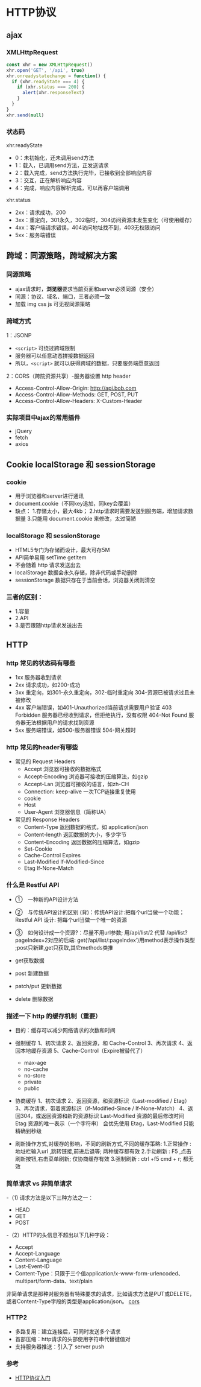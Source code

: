 # HTTP协议

## ajax
###  XMLHttpRequest
```js
const xhr = new XMLHttpRequest()
xhr.open('GET', '/api', true)
xhr.onreadystatechange = function() {
  if (xhr.readyState === 4) {
    if (xhr.status === 200) {
      alert(xhr.responseText)
    }
  }
}
xhr.send(null)
```
### 状态码
xhr.readyState
- 0：未初始化，还未调用send方法
- 1：载入，已调用send方法，正发送请求
- 2：载入完成，send方法执行完毕，已接收到全部响应内容
- 3：交互，正在解析响应内容
- 4：完成，响应内容解析完成，可以再客户端调用

xhr.status
- 2xx：请求成功，200
- 3xx：重定向，301永久，302临时，304访问资源未发生变化（可使用缓存）
- 4xx：客户端请求错误，404访问地址找不到，403无权限访问
- 5xx：服务端错误

## 跨域：同源策略，跨域解决方案

### 同源策略
- ajax请求时，**浏览器**要求当前页面和server必须同源（安全）
- 同源：协议、域名、端口，三者必须一致
- 加载 img css js 可无视同源策略

### 跨域方式
1：JSONP
- `<script>` 可绕过跨域限制
- 服务器可以任意动态拼接数据返回
- 所以，`<script>` 就可以获得跨域的数据，只要服务端愿意返回

2：CORS（跨院资源共享）-服务器设置 http header
- Access-Control-Allow-Origin: http://api.bob.com
- Access-Control-Allow-Methods: GET, POST, PUT
- Access-Control-Allow-Headers: X-Custom-Header

### 实际项目中ajax的常用插件
- jQuery 
- fetch
- axios

## Cookie localStorage 和 sessionStorage
### cookie
  - 用于浏览器和server进行通讯
  - document.cookie（不同key追加，同key会覆盖）
  - 缺点：
    1.存储太小，最大4kb；
    2.http请求时需要发送到服务端，增加请求数据量
    3.只能用 document.cookie 来修改，太过简陋

### localStorage 和 sessionStorage
  - HTML5专门为存储而设计，最大可存5M
  - API简单易用 setTime getItem
  - 不会随着 http 请求发送出去
  - localStorage 数据会永久存储，除非代码或手动删除
  - sessionStorage 数据只存在于当前会话，浏览器关闭则清空

### 三者的区别：
  - 1.容量
  - 2.API
  - 3.是否跟随http请求发送出去

## HTTP
### http 常见的状态码有哪些
  - 1xx 服务器收到请求
  - 2xx 请求成功，如200-成功
  - 3xx 重定向，如301-永久重定向，302-临时重定向 304-资源已被请求过且未被修改
  - 4xx 客户端错误，如401-Unauthorized当前请求需要用户验证 403 Forbidden 服务器已经收到请求，但拒绝执行，没有权限 404-Not Found 服务器无法根据用户的请求找到资源
  - 5xx 服务端错误，如500-服务器错误 504-网关超时

### http 常见的header有哪些
  - 常见的 Request Headers
    - Accept 浏览器可接收的数据格式
    - Accept-Encoding 浏览器可接收的压缩算法，如gzip
    - Accept-Lan 浏览器可接收的语言，如zh-CH
    - Connection: keep-alive 一次TCP链接重复使用
    - cookie
    - Host
    - User-Agent 浏览器信息（简称UA）
  - 常见的 Response Headers
    - Content-Type 返回数据的格式，如 application/json
    - Content-length 返回数据的大小，多少字节
    - Content-Encoding 返回数据的压缩算法，如gzip
    - Set-Cookie
    - Cache-Control Expires
    - Last-Modified If-Modified-Since
    - Etag If-None-Match
### 什么是 Restful API

- ①　一种新的API设计方法
- ②　与传统API设计的区别 (背)：传统API设计:把每个url当做一个功能；Restful API 设计: 把每个url当做一个唯一的资源
- ③　如何设计成一个资源?：尽量不用url参数;  用/api/list/2  代替  /api/list?pageIndex=2对应的后端: get(‘/api/list/:pageIndex’)用method表示操作类型 ;post只新建,get只获取,其它methods类推

- get获取数据
- post 新建数据
- patch/put 更新数据
- delete 删除数据

### 描述一下 http 的缓存机制（重要）
  - 目的：缓存可以减少网络请求的次数和时间
  - 强制缓存
    1、初次请求
    2、返回资源，和 Cache-Control
    3、再次请求
    4、返回本地缓存资源
    5、Cache-Control（Expire被替代了）
      - max-age
      - no-cache
      - no-store
      - private
      - public
  - 协商缓存
    1、初次请求
    2、返回资源，和资源标识（Last-modified / Etag）
    3、再次请求，带着资源标识（if-Modified-Since / If-None-Match）
    4、返回304，或返回资源和新的资源标识
    Last-Modified 资源的最后修改时间
    Etag 资源的唯一表示（一个字符串）
    会优先使用 Etag，Last-Modified 只能精确到秒级

  - 刷新操作方式,对缓存的影响，不同的刷新方式,不同的缓存策略:
    1.正常操作 : 地址栏输入url ,跳转链接,前进后退等; 两种缓存都有效 
    2.手动刷新 : F5 ,点击刷新按钮,右击菜单刷新; 仅协商缓存有效
    3.强制刷新 : ctrl +f5  cmd + r;  都无效

### 简单请求 vs 非简单请求
-（1) 请求方法是以下三种方法之一：
  - HEAD
  - GET
  - POST

-（2）HTTP的头信息不超出以下几种字段：
  - Accept
  - Accept-Language
  - Content-Language
  - Last-Event-ID
  - Content-Type：只限于三个值application/x-www-form-urlencoded、multipart/form-data、text/plain

非简单请求是那种对服务器有特殊要求的请求，比如请求方法是PUT或DELETE，或者Content-Type字段的类型是application/json。
[cors](https://www.ruanyifeng.com/blog/2016/04/cors.html)

### HTTP2 
- 多路复用：建立连接后，可同时发送多个请求
- 首部压缩：http请求的头部使用字符串代替键值对
- 支持服务器推送：引入了 server push


### 参考
- [HTTP协议入门](https://www.ruanyifeng.com/blog/2016/08/http.html)